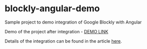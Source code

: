 # blockly-angular-demo
Sample project to demo integration of Google Blockly with Angular

Demo of the project after integration - [DEMO LINK](https://nithinbiliya.github.io/blockly-angular-demo)

Details of the integration can be found in the article [here](http://codedumpster.nithinbiliya.com/integrate-google-blockly-with-angular/).
